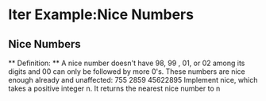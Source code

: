 # lter Example:Nice Numbers
## Nice Numbers
** Definition: ** A nice number doesn't have 98, 99 , 01, or 02 among its digits and 00 can only be followed by more 0's.
These numbers are nice enough already and unaffected: 755 2859 45622895
Implement nice, which takes a positive integer n. It returns the nearest nice number to n
